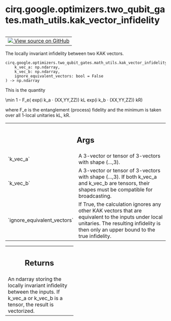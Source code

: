 <div itemscope itemtype="http://developers.google.com/ReferenceObject">
<meta itemprop="name" content="cirq.google.optimizers.two_qubit_gates.math_utils.kak_vector_infidelity" />
<meta itemprop="path" content="Stable" />
</div>

# cirq.google.optimizers.two_qubit_gates.math_utils.kak_vector_infidelity

<!-- Insert buttons and diff -->

<table class="tfo-notebook-buttons tfo-api" align="left">

<td>
  <a target="_blank" href="https://github.com/quantumlib/cirq/tree/master/cirq/google/optimizers/two_qubit_gates/math_utils.py">
    <img src="https://www.tensorflow.org/images/GitHub-Mark-32px.png" />
    View source on GitHub
  </a>
</td>
</table>



The locally invariant infidelity between two KAK vectors.

<pre class="devsite-click-to-copy prettyprint lang-py tfo-signature-link">
<code>cirq.google.optimizers.two_qubit_gates.math_utils.kak_vector_infidelity(
    k_vec_a: np.ndarray,
    k_vec_b: np.ndarray,
    ignore_equivalent_vectors: bool = False
) -> np.ndarray
</code></pre>



<!-- Placeholder for "Used in" -->

This is the quantity

\min 1 - F_e( exp(i k_a · (XX,YY,ZZ)) kL exp(i k_b · (XX,YY,ZZ)) kR)

where F_e is the entanglement (process) fidelity and the minimum is taken
over all 1-local unitaries kL, kR.

<!-- Tabular view -->
 <table class="responsive fixed orange">
<colgroup><col width="214px"><col></colgroup>
<tr><th colspan="2"><h2 class="add-link">Args</h2></th></tr>

<tr>
<td>
`k_vec_a`
</td>
<td>
A 3-vector or tensor of 3-vectors with shape (...,3).
</td>
</tr><tr>
<td>
`k_vec_b`
</td>
<td>
A 3-vector or tensor of 3-vectors with shape (...,3). If both
k_vec_a and k_vec_b are tensors, their shapes must be compatible
for broadcasting.
</td>
</tr><tr>
<td>
`ignore_equivalent_vectors`
</td>
<td>
If True, the calculation ignores any other
KAK vectors that are equivalent to the inputs under local unitaries.
The resulting infidelity is then only an upper bound to the true
infidelity.
</td>
</tr>
</table>



<!-- Tabular view -->
 <table class="responsive fixed orange">
<colgroup><col width="214px"><col></colgroup>
<tr><th colspan="2"><h2 class="add-link">Returns</h2></th></tr>
<tr class="alt">
<td colspan="2">
An ndarray storing the locally invariant infidelity between the inputs.
If k_vec_a or k_vec_b is a tensor, the result is vectorized.
</td>
</tr>

</table>

